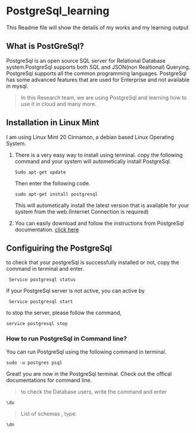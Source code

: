# PostgreSql_learning

This Readme file will show the details of my works and my learning output

## What is PostGreSql?
PostgreSql is an open source SQL server for Relational Database system.PostgreSql supports both SQL and JSON(non Realtional) Querying. PostgreSql supports all the common programming languages. PostgreSql has some advanced features that are used for Enterprise and not available in mysql.

>In this Research team, we are using PostgreSql and learning how to use it in cloud and many more.


## Installation in Linux Mint

I am using Linux Mint 20 Cinnamon, a debian based Linux Operating System.

1. There is a very easy way to install using terminal. copy the following command and your system will autometically install PostgreSql.

    ```Sudo apt-get update ```

    Then enter the following code.

    ```sudo apt-get install postgresql```

    This will autometically install the latest version that is available for your system from the web.(Internet Connection is required)

2. You can easily download and follow the instructions from PostgreSql documentation. [click here](https://www.postgresql.org/download/ "Download from here")


## Configuiring the PostgreSql

to check that your postgreSql is successfully installed or not, copy the command in terminal and enter.

``` Service postgresql status```

If your PostgreSql server is not active, you can active by

``` Service postgresql start```

to stop the server, please follow the command,

```service postgresql stop```

### How to run PostgreSql in Command line?

You can run PostgreSql using the following command in terminal.

```sudo -u postgres psql```

Great! you are now in the PostgreSql terminal. Check out the offical documentations for command line. 

>to check the Database users, write the command and enter

```\du```

>List of schemas , type:

```\dn```

